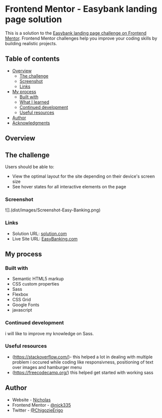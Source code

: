 # Frontend Mentor - Easybank landing page solution

This is a solution to the [Easybank landing page challenge on Frontend Mentor](https://www.frontendmentor.io/challenges/easybank-landing-page-WaUhkoDN). Frontend Mentor challenges help you improve your coding skills by building realistic projects. 

## Table of contents

- [Overview](#overview)
  - [The challenge](#the-challenge)
  - [Screenshot](#screenshot)
  - [Links](#links)
- [My process](#my-process)
  - [Built with](#built-with)
  - [What I learned](#what-i-learned)
  - [Continued development](#continued-development)
  - [Useful resources](#useful-resources)
- [Author](#author)
- [Acknowledgments](#acknowledgments)

## Overview


## The challenge

Users should be able to:

- View the optimal layout for the site depending on their device's screen size
- See hover states for all interactive elements on the page


### Screenshot
![].(dist/images/Screenshot-Easy-Banking.png)

### Links
- Solution URL: [solution.com](https://github.com/nick335/EasyBanking)
- Live Site URL: [EasyBanking.com](https://nick335.github.io/EasyBanking)

## My process


### Built with
- Semantic HTML5 markup
- CSS custom properties
- Sass
- Flexbox
- CSS Grid
- Google Fonts
- javascript

### Continued development
i will like to improve my knowledge on Sass.


### Useful resources
- (https://stackoverflow.com/)- this helped a lot in dealing with multiple problem i occured while coding like responsivness, positioning of text over images and hamburger menu
- (https://freecodecamp.org/) this helped get started with working sass

## Author
- Website - [Nicholas](https://www.your-site.com)
- Frontend Mentor - [@nick335](https://www.frontendmentor.io/profile/nick335)
- Twitter - [@ChigozieErigo](https://www.twitter.com/ChigozieErigo)
